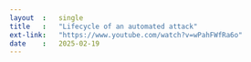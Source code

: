 ```yaml
---
layout  :   single
title   :   "Lifecycle of an automated attack"
ext-link:   "https://www.youtube.com/watch?v=wPahFWfRa6o"
date    :   2025-02-19
---
```

